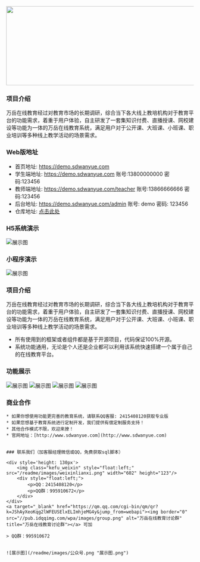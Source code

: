 <div align=center><img src="/readme/images/logo.png" width="590" height="212"/></div>

### 项目介绍
万岳在线教育经过对教育市场的长期调研，综合当下各大线上教培机构对于教育平台的功能需求，着重于用户体验，自主研发了一套集知识付费、直播授课、网校建设等功能为一体的万岳在线教育系统，满足用户对于公开课、大班课、小班课、职业培训等多种线上教学活动的场景需求。
  
 ### Web版地址
 - 首页地址: <a target="_blank" href="https://demo.sdwanyue.com">https://demo.sdwanyue.com</a>
 - 学生端地址: <a target="_blank" href="https://demo.sdwanyue.com">https://demo.sdwanyue.com</a> 账号:13800000000 密码:123456
 - 教师端地址: <a target="_blank" href="https://demo.sdwanyue.com/teacher">https://demo.sdwanyue.com/teacher</a> 账号:13866666666 密码:123456
 - 后台地址: <a target="_blank" href="https://demo.sdwanyue.com/admin">https://demo.sdwanyue.com/admin</a> 账号: demo 密码: 123456
 - 仓库地址: <a target="_blank" href="https://gitee.com/WanYueKeJi/wanyue_education_web">点击此处</a>
 
 ### H5系统演示
 ![展示图](/readme/images/h5.png "展示图.png")
 
 ### 小程序演示
  ![展示图](/readme/images/small.png "展示图.png")
 
 
 ### 项目介绍
 万岳在线教育经过对教育市场的长期调研，综合当下各大线上教培机构对于教育平台的功能需求，着重于用户体验，自主研发了一套集知识付费、直播授课、网校建设等功能为一体的万岳在线教育系统，满足用户对于公开课、大班课、小班课、职业培训等多种线上教学活动的场景需求。
 * 所有使用到的框架或者组件都是基于开源项目，代码保证100%开源。
 * 系统功能通用，无论是个人还是企业都可以利用该系统快速搭建一个属于自己的在线教育平台。
 
 
 ### 功能展示
  ![展示图](/readme/images/img_1.png "展示图.png")
  ![展示图](/readme/images/img_2.png "展示图.png")
  ![展示图](/readme/images/img_3.png "展示图.png")
  ![展示图](/readme/images/img_4.png "展示图.png")
  
  
  ### 商业合作
  
    * 如果你想使用功能更完善的教育系统，请联系QQ客服: 2415408120获取专业版
    * 如果您想基于教育系统进行定制开发，我们提供有偿定制服务支持！
    * 其他合作模式不限，欢迎来撩！
    * 官网地址：[http://www.sdwanyue.com](http://www.sdwanyue.com)
                    
      
    ### 联系我们（加客服经理微信或QQ，免费获取sql脚本）
    
    <div style='height: 130px'>
        <img class="kefu_weixin" style="float:left;" src="/readme/images/weixinlianxi.png" width="602" height="123"/>
        <div style="float:left;">
            <p>QQ：2415408120</p>
            <p>QQ群：995910672</p>
        </div>
    </div>
    <a target="_blank" href="https://qm.qq.com/cgi-bin/qm/qr?k=JShAyXeoKqg2lWFEUSElxELImhjeMG4y&jump_from=webapi"><img border="0" src="//pub.idqqimg.com/wpa/images/group.png" alt="万岳在线教育讨论群" title="万岳在线教育讨论群"></a> 可加
    
    > QQ群：995910672
    
    
    ![展示图](/readme/images/公众号.png "展示图.png")